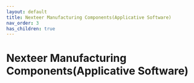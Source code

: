 ```yaml
---
layout: default
title: Nexteer Manufacturing Components(Applicative Software)
nav_order: 3
has_children: true
---
```

# Nexteer Manufacturing Components(Applicative Software)
